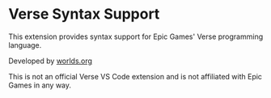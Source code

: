 # Verse Syntax Support

This extension provides syntax support for Epic Games' Verse programming language.

Developed by [worlds.org](https://www.worlds.org/)

This is not an official Verse VS Code extension and is not affiliated with Epic Games in any way.